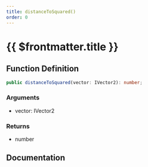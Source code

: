 ```yaml
---
title: distanceToSquared()
order: 0
---
```


# {{ $frontmatter.title }}

<!--@include: ./distanceToSquared_partial_header.md-->

## Function Definition

```ts
public distanceToSquared(vector: IVector2): number;
```

### Arguments

* vector: IVector2

### Returns

* number

## Documentation

<!--@include: ./distanceToSquared_partial_footer.md-->
